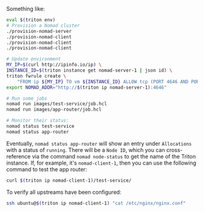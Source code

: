 Something like:

```bash
eval $(triton env)
# Provision a Nomad cluster
./provision-nomad-server
./provision-nomad-client
./provision-nomad-client
./provision-nomad-client

# Update environment
MY_IP=$(curl http://ipinfo.io/ip) \
INSTANCE_ID=$(triton instance get nomad-server-1 | json id) \
triton fwrule create \
    "FROM ip ${MY_IP} TO vm ${INSTANCE_ID} ALLOW tcp (PORT 4646 AND PORT 4647 AND PORT 8500)"
export NOMAD_ADDR="http://$(triton ip nomad-server-1):4646"

# Run some jobs
nomad run images/test-service/job.hcl
nomad run images/app-router/job.hcl

# Monitor their status:
nomad status test-service
nomad status app-router
```

Eventually, `nomad status app-router` will show an entry under `Allocations`
with a status of `running`. There will be a `Node ID`, which you can
cross-reference via the command `nomad node-status` to get the name of the
Triton instance. If, for example, it's `nomad-client-1`, then you can use the
following command to test the app router:

```bash
curl $(triton ip nomad-client-1)/test-service/
```

To verify all upstreams have been configured:

```bash
ssh ubuntu@$(triton ip nomad-client-1) "cat /etc/nginx/nginx.conf"
```
